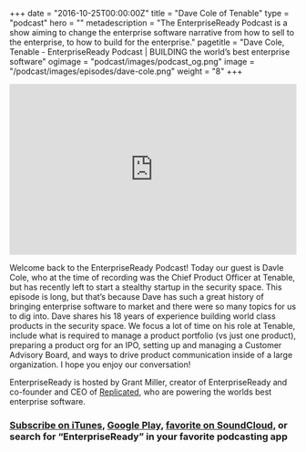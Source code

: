 +++
date = "2016-10-25T00:00:00Z"
title = "Dave Cole of Tenable"
type = "podcast"
hero = ""
metadescription = "The EnterpriseReady Podcast is a show aiming to change the enterprise software narrative from how to sell to the enterprise, to how to build for the enterprise."
pagetitle = "Dave Cole, Tenable - EnterpriseReady Podcast | BUILDING the world’s best enterprise software"
ogimage = "podcast/images/podcast_og.png"
image = "/podcast/images/episodes/dave-cole.png"
weight = "8"
+++

<iframe width="100%" height="300" scrolling="no" frameborder="no" allow="autoplay" src="https://w.soundcloud.com/player/?url=https%3A//api.soundcloud.com/tracks/623407014&color=%23ee5042&auto_play=false&hide_related=false&show_comments=true&show_user=true&show_reposts=false&show_teaser=true&visual=true"></iframe>

Welcome back to the EnterpriseReady Podcast! Today our guest is Davle Cole, who at the time of recording was the Chief Product Officer at Tenable, but has recently left to start a stealthy startup in the security space. This episode is long, but that’s because Dave has such a great history of bringing enterprise software to market and there were so many topics for us to dig into. Dave shares his 18 years of experience building world class products in the security space. We focus a lot of time on his role at Tenable, include what is required to manage a product portfolio (vs just one product), preparing a product org for an IPO, setting up and managing a Customer Advisory Board, and ways to drive product communication inside of a large organization. I hope you enjoy our conversation!

EnterpriseReady is hosted by Grant Miller, creator of EnterpriseReady and co-founder and CEO of [Replicated](https://www.replicated.com), who are powering the worlds best enterprise software.

### [Subscribe on iTunes](https://podcasts.apple.com/us/podcast/ep-8-driving-product-communication-with-dave-cole/id1437951282?i=1000439021296), [Google Play](https://play.google.com/music/listen?u=0#/ps/Iq3uifjva44tdvm2orhu4apvjtu), [favorite on SoundCloud](https://soundcloud.com/heavybit/sets/enterpriseready), or search for “EnterpriseReady” in your favorite podcasting app
